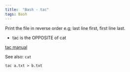 ```yaml
---
title:  "Bash - tac"
tags: Bash
---
```



Print the file in reverse order e.g; last line first, first line last.

- tac is the OPPOSITE of cat

[tac manual](https://ss64.com/bash/tac.html)

See also: `cat`


```
tac a.txt > b.txt
```

